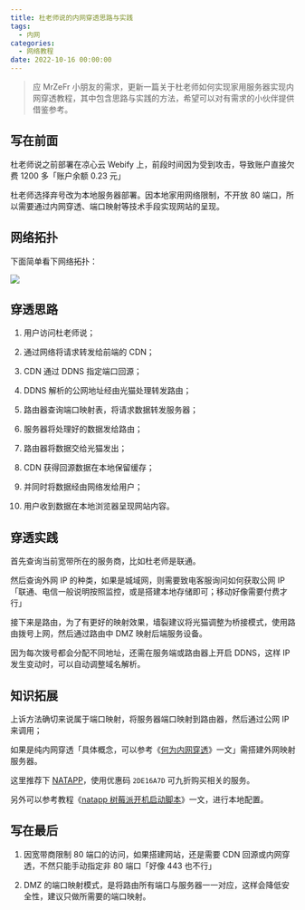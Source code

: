 ```yaml
---
title: 杜老师说的内网穿透思路与实践
tags:
  - 内网
categories:
  - 网络教程
date: 2022-10-16 00:00:00
---
```


> 应 MrZeFr 小朋友的需求，更新一篇关于杜老师如何实现家用服务器实现内网穿透教程，其中包含思路与实践的方法，希望可以对有需求的小伙伴提供借鉴参考。

<!-- more -->

## 写在前面

杜老师说之前部署在凉心云 Webify 上，前段时间因为受到攻击，导致账户直接欠费 1200 多「账户余额 0.23 元」

杜老师选择弃号改为本地服务器部署。因本地家用网络限制，不开放 80 端口，所以需要通过内网穿透、端口映射等技术手段实现网站的呈现。

## 网络拓扑

下面简单看下网络拓扑：

![](https://cdn.dusays.com/2022/10/515-1.jpg)

## 穿透思路

1. 用户访问杜老师说；

2. 通过网络将请求转发给前端的 CDN；

3. CDN 通过 DDNS 指定端口回源；

4. DDNS 解析的公网地址经由光猫处理转发路由；

5. 路由器查询端口映射表，将请求数据转发服务器；

6. 服务器将处理好的数据发给路由；

7. 路由器将数据交给光猫发出；

8. CDN 获得回源数据在本地保留缓存；

9. 并同时将数据经由网络发给用户；

10. 用户收到数据在本地浏览器呈现网站内容。

## 穿透实践

首先查询当前宽带所在的服务商，比如杜老师是联通。

然后查询外网 IP 的种类，如果是城域网，则需要致电客服询问如何获取公网 IP「联通、电信一般说明按照监控，或是搭建本地存储即可；移动好像需要付费才行」

接下来是路由，为了有更好的映射效果，墙裂建议将光猫调整为桥接模式，使用路由拨号上网，然后通过路由中 DMZ 映射后端服务设备。

因为每次拨号都会分配不同地址，还需在服务端或路由器上开启 DDNS，这样 IP 发生变动时，可以自动调整域名解析。

## 知识拓展

上诉方法确切来说属于端口映射，将服务器端口映射到路由器，然后通过公网 IP 来调用；

如果是纯内网穿透「具体概念，可以参考《[何为内网穿透](https://dusays.com/250/)》一文」需搭建外网映射服务器。

这里推荐下 [NATAPP](https://natapp.cn)，使用优惠码 `2DE16A7D` 可九折购买相关的服务。

另外可以参考教程《[natapp 树莓派开机启动脚本](https://dusays.com/253/)》一文，进行本地配置。

## 写在最后

1. 因宽带商限制 80 端口的访问，如果搭建网站，还是需要 CDN 回源或内网穿透，不然只能手动指定非 80 端口「好像 443 也不行」

2. DMZ 的端口映射模式，是将路由所有端口与服务器一一对应，这样会降低安全性，建议只做所需要的端口映射。